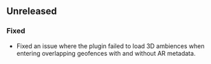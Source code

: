 ## Unreleased

### Fixed

- Fixed an issue where the plugin failed to load 3D ambiences when entering overlapping geofences
  with and without AR metadata.